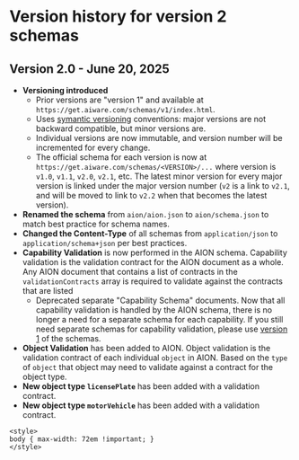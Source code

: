 # Version history for version 2 schemas

## Version 2.0 - June 20, 2025

- **Versioning introduced**
  - Prior versions are "version 1" and available at `https://get.aiware.com/schemas/v1/index.html`.
  - Uses [symantic versioning](https://semver.org/) conventions: major versions are not backward
    compatible, but minor versions are.
  - Individual versions are now immutable, and version number will be incremented for every
    change.
  - The official schema for each version is now at
    `https://get.aiware.com/schemas/<VERSION>/...` where version is `v1.0`, `v1.1`, `v2.0`,
    `v2.1`, etc. The latest minor version for every major version is linked under the major
    version number (`v2` is a link to `v2.1`, and will be moved to link to `v2.2` when
    that becomes the latest version).
- **Renamed the schema** from `aion/aion.json` to `aion/schema.json` to match best practice
  for schema names.
- **Changed the Content-Type** of all schemas from `application/json` to
  `application/schema+json` per best practices.
- **Capability Validation** is now performed in the AION schema. Capability validation is the
  validation contract for the AION document as a whole. Any AION document that contains a list
  of contracts in the `validationContracts` array is required to validate against the contracts
  that are listed
  - Deprecated separate "Capability Schema" documents. Now that all capability validation is
    handled by the AION schema, there is no longer a need for a separate schema for each
    capability. If you still need separate schemas for capability validation, please use 
    [version 1](http://get.aiware.com/schemas/v1/index.html) of the schemas.
- **Object Validation** has been added to AION. Object validation is the validation contract of
  each individual `object` in AION. Based on the `type` of `object` that object may
  need to validate against a contract for the object type.
- **New object type `licensePlate`** has been added with a validation contract.
- **New object type `motorVehicle`** has been added with a validation contract.

``` {=html}
<style>
body { max-width: 72em !important; }
</style>
```